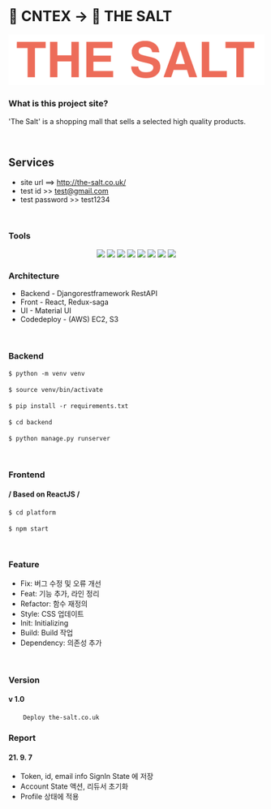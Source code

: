 </br>

# 🌟 CNTEX -> 🌟 THE SALT #
![logo](./platform/src/factory/images/theSalt.png)



### What is this project site? ###
'The Salt' is a shopping mall that sells a selected high quality products.

<br/>

## Services ### 
- site url ==> http://the-salt.co.uk/
- test id >> test@gmail.com
- test password >> test1234 

<br/>

### Tools
<p align='center'>
    <img src="https://img.shields.io/badge/django-v3.2.7-orange"/>
    <img src="https://img.shields.io/badge/djangorestframework-v3.12.4-critical"/>
    <img src="https://img.shields.io/badge/React-v17.0.1-blue?logo=React"/>
    <img src="https://img.shields.io/badge/redux--saga-v1.1.3-blue">
    <img src="https://img.shields.io/badge/aws EC2-v3.3.13-orange?logo=amazon"/>
    <img src="https://img.shields.io/badge/aws S3-v4.0.1-orange?logo=amazon"/>
    <img src="https://img.shields.io/badge/graphql-v15.4.0-pink?logo=graphql">
    <img src="https://img.shields.io/badge/apollo/client-v3.3.6-violet?">
</p>

### Architecture ###
- Backend - Djangorestframework RestAPI
- Front - React, Redux-saga 
- UI - Material UI
- Codedeploy - (AWS) EC2, S3

<br/>

### Backend ###
```
$ python -m venv venv

$ source venv/bin/activate

$ pip install -r requirements.txt

$ cd backend

$ python manage.py runserver
```

<br/>

### Frontend ###
#### / Based on ReactJS /
```angular2html
$ cd platform

$ npm start
```

<br/>

### Feature ###
* Fix: 버그 수정 및 오류 개선
* Feat: 기능 추가, 라인 정리
* Refactor: 함수 재정의
* Style: CSS 업데이트
* Init: Initializing
* Build: Build 작업
* Dependency: 의존성 추가 

<br/>


### Version ###
#### v 1.0
```
    Deploy the-salt.co.uk 
```

### Report ###
#### 21. 9. 7

- Token, id, email info SignIn State 에 저장
- Account State 액션, 리듀서 초기화
- Profile 상태에 적용
